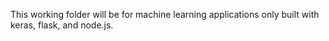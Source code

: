 This working folder will be for machine learning applications only built with keras, flask, and node.js.